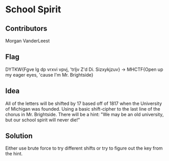 # School Spirit 
## Contributors

Morgan VanderLeest

## Flag

DYTKW{Fgve lg dp vrxvi vpvj, 'trljv Z'd Di. Sizxykjzuv} -> MHCTF{Open up my eager eyes, 'cause I'm Mr. Brightside}

## Idea

All of the letters will be shifted by 17 based off of 1817 when the University of Michigan was founded. Using a basic shift-cipher to the last line of the chorus in Mr. Brightside. There will be a hint: "We may be an old university, but our school spirit will never die!"

## Solution

Either use brute force to try different shifts or try to figure out the key from the hint.
